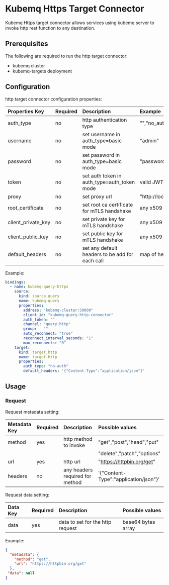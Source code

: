 # Kubemq Https Target Connector

Kubemq Https target connector allows services using kubemq server to invoke http rest function to any destination.

## Prerequisites
The following are required to run the http target connector:

- kubemq cluster
- kubemq-targets deployment

## Configuration

http target connector configuration properties:

| Properties Key     | Required | Description                                        | Example                          |
|:-------------------|:---------|:---------------------------------------------------|:---------------------------------|
| auth_type          | no       | http authentication type                           | "","no_auth","basic","auth_token |
| username           | no       | set username in auth_type=basic mode               | "admin"                          |
| password           | no       | set password in auth_type=basic mode               | "password"                       |
| token              | no       | set auth token in auth_type=auth_token mode        | valid JWT token                  |
| proxy              | no       | set proxy url                                      | "http://localhost:8080"          |
| root_certificate   | no       | set root ca certificate for mTLS handshake         | any x509 pem                     |
| client_private_key | no       | set private key for mTLS handshake                 | any x509 pem                     |
| client_public_key  | no       | set public key for mTLS handshake                  | any x509 pem                     |
| default_headers    | no       | set any default headers to be add for each call    | map of headers                   |


Example:

```yaml
bindings:
  - name: kubemq-query-https
    source:
      kind: source.query
      name: kubemq-query
      properties:
        address: "kubemq-cluster:50000"
        client_id: "kubemq-query-http-connector"
        auth_token: ""
        channel: "query.http"
        group:   ""
        auto_reconnect: "true"
        reconnect_interval_seconds: "1"
        max_reconnects: "0"
    target:
      kind: target.http
      name: target-http
      properties:
        auth_type: "no-auth"
        default_headers: '{"Content-Type":"application/json"}'
```

## Usage

### Request

Request metadata setting:

| Metadata Key | Required | Description                     | Possible values                       |
|:-------------|:---------|:--------------------------------|:--------------------------------------|
| method       | yes      | http method to invoke           | "get","post","head","put"             |
|              |          |                                 | "delete","patch","options"            |
| url          | yes      | http url                        | "https://httpbin.org/get"             |
| headers      | no       | any headers required for method | '{"Content-Type":"application/json"}' |


Request data setting:

| Data Key | Required | Description                          | Possible values     |
|:---------|:---------|:-------------------------------------|:--------------------|
| data     | yes      | data to set for the http request | base64 bytes array |

Example:

```json
{
  "metadata": {
    "method": "get",
    "url": "https://httpbin.org/get" 
  },
 "data": null
}
```
